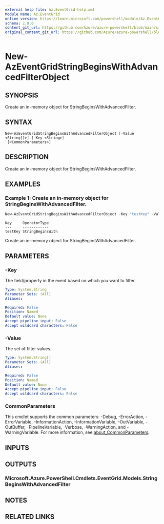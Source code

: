 ```yaml
---
external help file: Az.EventGrid-help.xml
Module Name: Az.EventGrid
online version: https://learn.microsoft.com/powershell/module/Az.EventGrid/new-azeventgridstringbeginswithadvancedfilterobject
schema: 2.0.0
content_git_url: https://github.com/Azure/azure-powershell/blob/main/src/EventGrid/EventGrid/help/New-AzEventGridStringBeginsWithAdvancedFilterObject.md
original_content_git_url: https://github.com/Azure/azure-powershell/blob/main/src/EventGrid/EventGrid/help/New-AzEventGridStringBeginsWithAdvancedFilterObject.md
---
```


# New-AzEventGridStringBeginsWithAdvancedFilterObject

## SYNOPSIS
Create an in-memory object for StringBeginsWithAdvancedFilter.

## SYNTAX

```
New-AzEventGridStringBeginsWithAdvancedFilterObject [-Value <String[]>] [-Key <String>]
 [<CommonParameters>]
```

## DESCRIPTION
Create an in-memory object for StringBeginsWithAdvancedFilter.

## EXAMPLES

### Example 1: Create an in-memory object for StringBeginsWithAdvancedFilter.
```powershell
New-AzEventGridStringBeginsWithAdvancedFilterObject -Key "testKey" -Value "value1","value2"
```

```output
Key     OperatorType
---     ------------
testKey StringBeginsWith
```

Create an in-memory object for StringBeginsWithAdvancedFilter.

## PARAMETERS

### -Key
The field/property in the event based on which you want to filter.

```yaml
Type: System.String
Parameter Sets: (All)
Aliases:

Required: False
Position: Named
Default value: None
Accept pipeline input: False
Accept wildcard characters: False
```

### -Value
The set of filter values.

```yaml
Type: System.String[]
Parameter Sets: (All)
Aliases:

Required: False
Position: Named
Default value: None
Accept pipeline input: False
Accept wildcard characters: False
```

### CommonParameters
This cmdlet supports the common parameters: -Debug, -ErrorAction, -ErrorVariable, -InformationAction, -InformationVariable, -OutVariable, -OutBuffer, -PipelineVariable, -Verbose, -WarningAction, and -WarningVariable. For more information, see [about_CommonParameters](http://go.microsoft.com/fwlink/?LinkID=113216).

## INPUTS

## OUTPUTS

### Microsoft.Azure.PowerShell.Cmdlets.EventGrid.Models.StringBeginsWithAdvancedFilter

## NOTES

## RELATED LINKS
